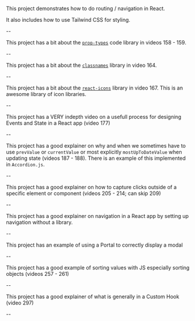This project demonstrates how to do routing / navigation in React.

It also includes how to use Tailwind CSS for styling.

--

This project has a bit about the [`prop-types`](https://www.npmjs.com/package/prop-types) code library in videos 158 - 159.

--

This project has a bit about the [`classnames`](https://www.npmjs.com/package/classnames) library in video 164.

--

This project has a bit about the [`react-icons`](https://github.com/react-icons) library in video 167. This is an awesome library of icon libraries.

--

This project has a VERY indepth video on a usefull process for designing Events and State in a React app (video 177)

--

This project has a good explainer on why and when we sometimes have to use `prevValue` or `currentValue` or most explicitly `mostUpToDateValue` when updating state (videos 187 - 188). There is an example of this implemented in `Accordion.js`.

--

This project has a good explainer on how to capture clicks outside of a specific element or component (videos 205 - 214; can skip 209)

--

This project has a good explainer on navigation in a React app by setting up navigation without a library.

--

This project has an example of using a Portal to correctly display a modal

--

This project has a good example of sorting values with JS especially sorting objects (videos 257 - 261)

--

This project has a good explainer of what is generally in a Custom Hook (video 297)

--
